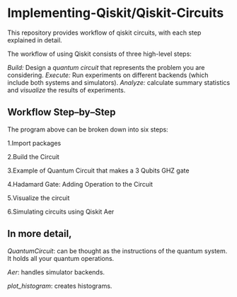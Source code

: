 # Implementing-Qiskit/Qiskit-Circuits
This repository provides workflow of qiskit circuits, with each step explained in detail.

The workflow of using Qiskit consists of three high-level steps:

*Build:* 
Design a *quantum circuit* that represents the problem you are considering.
*Execute:*
Run experiments on different backends (which include both systems and simulators).
*Analyze:*
calculate summary statistics and *visualize* the results of experiments.


## Workflow Step–by–Step
The program above can be broken down into six steps:

1.Import packages

2.Build the Circuit

3.Example of Quantum Circuit that makes a 3 Qubits GHZ gate

4.Hadamard Gate: Adding Operation to the Circuit

5.Visualize the circuit

6.Simulating circuits using Qiskit Aer



## In more detail,

*QuantumCircuit*: can be thought as the instructions of the quantum system. It holds all your quantum operations.

*Aer*: handles simulator backends.

*plot_histogram*: creates histograms.

